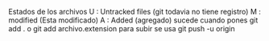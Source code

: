 Estados de los archivos
U : Untracked files (git todavia no tiene registro)
M : modified (Esta modificado)
A : Added (agregado) sucede cuando pones git add . o git add archivo.extension
para subir se usa git push -u origin
